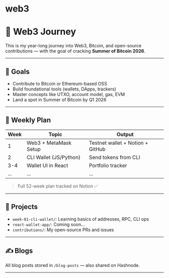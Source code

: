 # web3
# 🧠 Web3  Journey

This is my year-long journey into Web3, Bitcoin, and open-source contributions — with the goal of cracking **Summer of Bitcoin 2026**.

---

## 🧭 Goals

- Contribute to Bitcoin or Ethereum-based OSS
- Build foundational tools (wallets, DApps, trackers)
- Master concepts like UTXO, account model, gas, EVM
- Land a spot in Summer of Bitcoin by Q1 2026

---

## 📆 Weekly Plan

| Week | Topic                     | Output                            |
|------|---------------------------|-----------------------------------|
| 1    | Web3 + MetaMask Setup     | Testnet wallet + Notion + GitHub  |
| 2    | CLI Wallet (JS/Python)    | Send tokens from CLI              |
| 3-4  | Wallet UI in React        | Portfolio tracker                 |
| ...  | ...                       | ...                               |

> Full 52-week plan tracked on Notion ✅

---

## 📁 Projects

- `week-01-cli-wallet/`: Learning basics of addresses, RPC, CLI ops
- `react-wallet-app/`: Coming soon...
- `contributions/`: My open-source PRs and issues

---

## ✍️ Blogs

All blog posts stored in `/blog-posts` — also shared on Hashnode.

---

